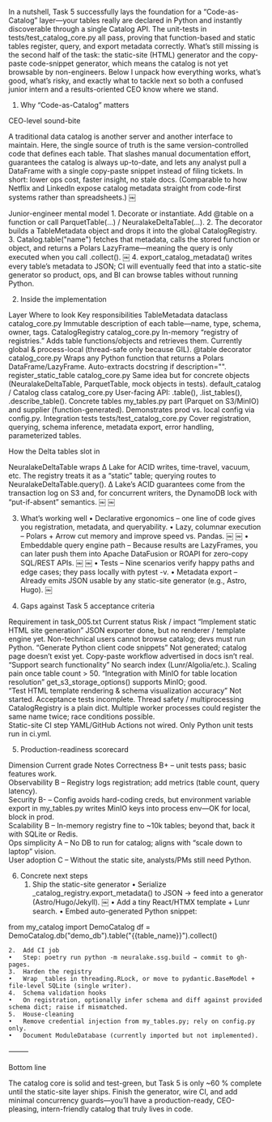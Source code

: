 In a nutshell, Task 5 successfully lays the foundation for a “Code-as-Catalog” layer—your tables really are declared in Python and instantly discoverable through a single Catalog API. The unit-tests in tests/test_catalog_core.py all pass, proving that function-based and static tables register, query, and export metadata correctly. What’s still missing is the second half of the task: the static-site (HTML) generator and the copy-paste code-snippet generator, which means the catalog is not yet browsable by non-engineers. Below I unpack how everything works, what’s good, what’s risky, and exactly what to tackle next so both a confused junior intern and a results-oriented CEO know where we stand.

1. Why “Code-as-Catalog” matters

CEO-level sound-bite

A traditional data catalog is another server and another interface to maintain. Here, the single source of truth is the same version-controlled code that defines each table. That slashes manual documentation effort, guarantees the catalog is always up-to-date, and lets any analyst pull a DataFrame with a single copy-paste snippet instead of filing tickets. In short: lower ops cost, faster insight, no stale docs. (Comparable to how Netflix and LinkedIn expose catalog metadata straight from code-first systems rather than spreadsheets.)  ￼

Junior-engineer mental model
	1.	Decorate or instantiate. Add @table on a function or call ParquetTable(...) / NeuralakeDeltaTable(...).
	2.	The decorator builds a TableMetadata object and drops it into the global CatalogRegistry.
	3.	Catalog.table("name") fetches that metadata, calls the stored function or object, and returns a Polars LazyFrame—meaning the query is only executed when you call .collect().  ￼
	4.	export_catalog_metadata() writes every table’s metadata to JSON; CI will eventually feed that into a static-site generator so product, ops, and BI can browse tables without running Python.

2. Inside the implementation

Layer	Where to look	Key responsibilities
TableMetadata dataclass	catalog_core.py	Immutable description of each table—name, type, schema, owner, tags.
CatalogRegistry	catalog_core.py	In-memory “registry of registries.” Adds table functions/objects and retrieves them. Currently global & process-local (thread-safe only because GIL).
@table decorator	catalog_core.py	Wraps any Python function that returns a Polars DataFrame/LazyFrame. Auto-extracts docstring if description="".
register_static_table	catalog_core.py	Same idea but for concrete objects (NeuralakeDeltaTable, ParquetTable, mock objects in tests).
default_catalog / Catalog class	catalog_core.py	User-facing API: .table(), .list_tables(), .describe_table().
Concrete tables	my_tables.py	part (Parquet on S3/MinIO) and supplier (function-generated). Demonstrates prod vs. local config via config.py.
Integration tests	tests/test_catalog_core.py	Cover registration, querying, schema inference, metadata export, error handling, parameterized tables.

How the Delta tables slot in

NeuralakeDeltaTable wraps Δ Lake for ACID writes, time-travel, vacuum, etc. The registry treats it as a “static” table; querying routes to NeuralakeDeltaTable.query(). Δ Lake’s ACID guarantees come from the transaction log on S3 and, for concurrent writers, the DynamoDB lock with “put-if-absent” semantics.  ￼ ￼

3. What’s working well
	•	Declarative ergonomics – one line of code gives you registration, metadata, and queryability.
	•	Lazy, columnar execution – Polars + Arrow cut memory and improve speed vs. Pandas.  ￼ ￼
	•	Embeddable query engine path – Because results are LazyFrames, you can later push them into Apache DataFusion or ROAPI for zero-copy SQL/REST APIs.  ￼ ￼
	•	Tests – Nine scenarios verify happy paths and edge cases; they pass locally with pytest -v.
	•	Metadata export – Already emits JSON usable by any static-site generator (e.g., Astro, Hugo).  ￼

4. Gaps against Task 5 acceptance criteria

Requirement in task_005.txt	Current status	Risk / impact
“Implement static HTML site generation”	JSON exporter done, but no renderer / template engine yet.	Non-technical users cannot browse catalog; devs must run Python.
“Generate Python client code snippets”	Not generated; catalog page doesn’t exist yet.	Copy-paste workflow advertised in docs isn’t real.
“Support search functionality”	No search index (Lunr/Algolia/etc.).	Scaling pain once table count > 50.
“Integration with MinIO for table location resolution”	get_s3_storage_options() supports MinIO; good.	
“Test HTML template rendering & schema visualization accuracy”	Not started.	Acceptance tests incomplete.
Thread safety / multiprocessing	CatalogRegistry is a plain dict. Multiple worker processes could register the same name twice; race conditions possible.	
Static-site CI step	YAML/GitHub Actions not wired. Only Python unit tests run in ci.yml.	

5. Production-readiness scorecard

Dimension	Current grade	Notes
Correctness	B+ – unit tests pass; basic features work.	
Observability	B – Registry logs registration; add metrics (table count, query latency).	
Security	B- – Config avoids hard-coding creds, but environment variable export in my_tables.py writes MinIO keys into process env—OK for local, block in prod.	
Scalability	B – In-memory registry fine to ~10k tables; beyond that, back it with SQLite or Redis.	
Ops simplicity	A – No DB to run for catalog; aligns with “scale down to laptop” vision.	
User adoption	C – Without the static site, analysts/PMs still need Python.	

6. Concrete next steps
	1.	Ship the static-site generator
	•	Serialize _catalog_registry.export_metadata() to JSON → feed into a generator (Astro/Hugo/Jekyll).  ￼
	•	Add a tiny React/HTMX template + Lunr search.
	•	Embed auto-generated Python snippet:

from my_catalog import DemoCatalog
df = DemoCatalog.db("demo_db").table("{{table_name}}").collect()


	2.	Add CI job
	•	Step: poetry run python -m neuralake.ssg.build → commit to gh-pages.
	3.	Harden the registry
	•	Wrap _tables in threading.RLock, or move to pydantic.BaseModel + file-level SQLite (single writer).
	4.	Schema validation hooks
	•	On registration, optionally infer schema and diff against provided schema dict; raise if mismatched.
	5.	House-cleaning
	•	Remove credential injection from my_tables.py; rely on config.py only.
	•	Document ModuleDatabase (currently imported but not implemented).

⸻

Bottom line

The catalog core is solid and test-green, but Task 5 is only ~60 % complete until the static-site layer ships. Finish the generator, wire CI, and add minimal concurrency guards—you’ll have a production-ready, CEO-pleasing, intern-friendly catalog that truly lives in code.